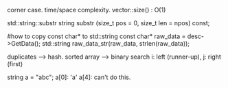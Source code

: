 corner case.
time/space complexity.
vector<int>::size() : O(1)

std::string::substr
string substr (size_t pos = 0, size_t len = npos) const;

#how to copy const char* to std::string
const char* raw_data = desc->GetData();
std::string raw_data_str(raw_data, strlen(raw_data));


duplicates --> hash.
sorted array --> binary search
i: left (runner-up), j: right (first)



string a = "abc";
a[0]: 'a'
a[4]: can't do this. 


